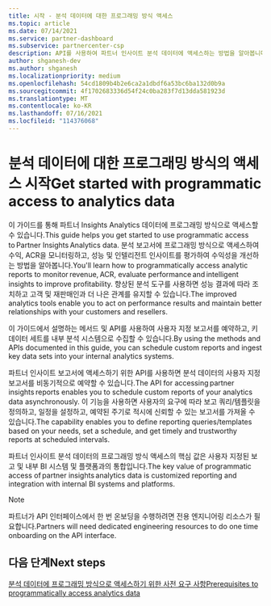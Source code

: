 ```yaml
---
title: 시작 - 분석 데이터에 대한 프로그래밍 방식 액세스
ms.topic: article
ms.date: 07/14/2021
ms.service: partner-dashboard
ms.subservice: partnercenter-csp
description: API를 사용하여 파트너 인사이트 분석 데이터에 액세스하는 방법을 알아봅니다.
author: shganesh-dev
ms.author: shganesh
ms.localizationpriority: medium
ms.openlocfilehash: 54cd1809b4b2e6ca2a1dbdf6a53bc6ba132d0b9a
ms.sourcegitcommit: 4f1702683336d54f24c0ba283f7d13dda581923d
ms.translationtype: MT
ms.contentlocale: ko-KR
ms.lasthandoff: 07/16/2021
ms.locfileid: "114376068"
---
```

# <a name="get-started-with-programmatic-access-to-analytics-data"></a><span data-ttu-id="df596-103">분석 데이터에 대한 프로그래밍 방식의 액세스 시작</span><span class="sxs-lookup"><span data-stu-id="df596-103">Get started with programmatic access to analytics data</span></span>

<span data-ttu-id="df596-104">이 가이드를 통해 파트너 Insights Analytics 데이터에 프로그래밍 방식으로 액세스할 수 있습니다.</span><span class="sxs-lookup"><span data-stu-id="df596-104">This guide helps you get started to use programmatic access to Partner Insights Analytics data.</span></span> <span data-ttu-id="df596-105">분석 보고서에 프로그래밍 방식으로 액세스하여 수익, ACR을 모니터링하고, 성능 및 인텔리전트 인사이트를 평가하여 수익성을 개선하는 방법을 알아봅니다.</span><span class="sxs-lookup"><span data-stu-id="df596-105">You'll learn how to programmatically access analytic reports to monitor revenue, ACR, evaluate performance and intelligent insights to improve profitability.</span></span> <span data-ttu-id="df596-106">향상된 분석 도구를 사용하면 성능 결과에 따라 조치하고 고객 및 재판매인과 더 나은 관계를 유지할 수 있습니다.</span><span class="sxs-lookup"><span data-stu-id="df596-106">The improved analytics tools enable you to act on performance results and maintain better relationships with your customers and resellers.</span></span>  

<span data-ttu-id="df596-107">이 가이드에서 설명하는 메서드 및 API를 사용하여 사용자 지정 보고서를 예약하고, 키 데이터 세트를 내부 분석 시스템으로 수집할 수 있습니다.</span><span class="sxs-lookup"><span data-stu-id="df596-107">By using the methods and APIs documented in this guide, you can schedule custom reports and ingest key data sets into your internal analytics systems.</span></span>

<span data-ttu-id="df596-108">파트너 인사이트 보고서에 액세스하기 위한 API를 사용하면 분석 데이터의 사용자 지정 보고서를 비동기적으로 예약할 수 있습니다.</span><span class="sxs-lookup"><span data-stu-id="df596-108">The API for accessing partner insights reports enables you to schedule custom reports of your analytics data asynchronously.</span></span> <span data-ttu-id="df596-109">이 기능을 사용하면 사용자의 요구에 따라 보고 쿼리/템플릿을 정의하고, 일정을 설정하고, 예약된 주기로 적시에 신뢰할 수 있는 보고서를 가져올 수 있습니다.</span><span class="sxs-lookup"><span data-stu-id="df596-109">The capability enables you to define reporting queries/templates based on your needs, set a schedule, and get timely and trustworthy reports at scheduled intervals.</span></span>

<span data-ttu-id="df596-110">파트너 인사이트 분석 데이터의 프로그래밍 방식 액세스의 핵심 값은 사용자 지정된 보고 및 내부 BI 시스템 및 플랫폼과의 통합입니다.</span><span class="sxs-lookup"><span data-stu-id="df596-110">The key value of programmatic access of partner insights analytics data is customized reporting and integration with internal BI systems and platforms.</span></span>

> [!NOTE]
> <span data-ttu-id="df596-111">파트너가 API 인터페이스에서 한 번 온보딩을 수행하려면 전용 엔지니어링 리소스가 필요합니다.</span><span class="sxs-lookup"><span data-stu-id="df596-111">Partners will need dedicated engineering resources to do one time onboarding on the API interface.</span></span>

## <a name="next-steps"></a><span data-ttu-id="df596-112">다음 단계</span><span class="sxs-lookup"><span data-stu-id="df596-112">Next steps</span></span>

[<span data-ttu-id="df596-113">분석 데이터에 프로그래밍 방식으로 액세스하기 위한 사전 요구 사항</span><span class="sxs-lookup"><span data-stu-id="df596-113">Prerequisites to programmatically access analytics data</span></span>](insights-programmatic-prerequisites.md)